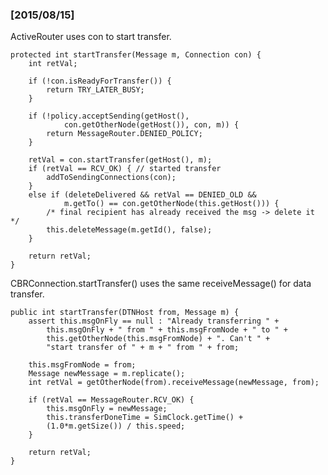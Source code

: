 ### [2015/08/15]

ActiveRouter uses con to start transfer. 

    protected int startTransfer(Message m, Connection con) {
        int retVal;
        
        if (!con.isReadyForTransfer()) {
            return TRY_LATER_BUSY;
        }
        
        if (!policy.acceptSending(getHost(), 
                con.getOtherNode(getHost()), con, m)) {
            return MessageRouter.DENIED_POLICY;
        }
        
        retVal = con.startTransfer(getHost(), m);
        if (retVal == RCV_OK) { // started transfer
            addToSendingConnections(con);
        }
        else if (deleteDelivered && retVal == DENIED_OLD && 
                m.getTo() == con.getOtherNode(this.getHost())) {
            /* final recipient has already received the msg -> delete it */
            this.deleteMessage(m.getId(), false);
        }
        
        return retVal;
    }

CBRConnection.startTransfer() uses the same receiveMessage() for data transfer. 
    
    public int startTransfer(DTNHost from, Message m) {
        assert this.msgOnFly == null : "Already transferring " + 
            this.msgOnFly + " from " + this.msgFromNode + " to " + 
            this.getOtherNode(this.msgFromNode) + ". Can't " + 
            "start transfer of " + m + " from " + from;

        this.msgFromNode = from;
        Message newMessage = m.replicate();
        int retVal = getOtherNode(from).receiveMessage(newMessage, from);

        if (retVal == MessageRouter.RCV_OK) {
            this.msgOnFly = newMessage;
            this.transferDoneTime = SimClock.getTime() + 
            (1.0*m.getSize()) / this.speed;
        }

        return retVal;
    }
